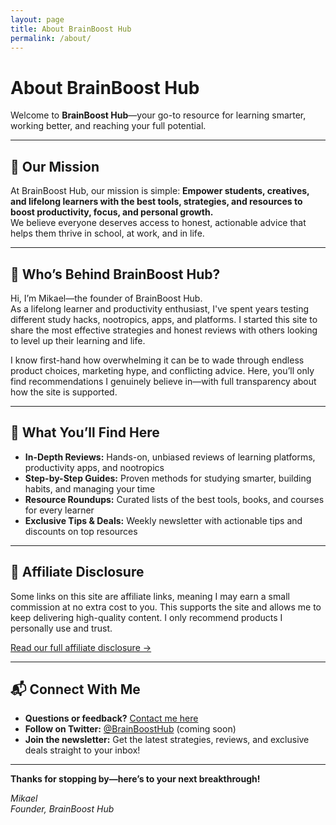 ```yaml
---
layout: page
title: About BrainBoost Hub
permalink: /about/
---
```


# About BrainBoost Hub

Welcome to **BrainBoost Hub**—your go-to resource for learning smarter, working better, and reaching your full potential.

---

## 🎯 Our Mission

At BrainBoost Hub, our mission is simple: **Empower students, creatives, and lifelong learners with the best tools, strategies, and resources to boost productivity, focus, and personal growth.**  
We believe everyone deserves access to honest, actionable advice that helps them thrive in school, at work, and in life.

---

## 👋 Who’s Behind BrainBoost Hub?

Hi, I’m Mikael—the founder of BrainBoost Hub.  
As a lifelong learner and productivity enthusiast, I've spent years testing different study hacks, nootropics, apps, and platforms. I started this site to share the most effective strategies and honest reviews with others looking to level up their learning and life.

I know first-hand how overwhelming it can be to wade through endless product choices, marketing hype, and conflicting advice. Here, you’ll only find recommendations I genuinely believe in—with full transparency about how the site is supported.

---

## 🧰 What You’ll Find Here

- **In-Depth Reviews:** Hands-on, unbiased reviews of learning platforms, productivity apps, and nootropics
- **Step-by-Step Guides:** Proven methods for studying smarter, building habits, and managing your time
- **Resource Roundups:** Curated lists of the best tools, books, and courses for every learner
- **Exclusive Tips & Deals:** Weekly newsletter with actionable tips and discounts on top resources

---

## 🤝 Affiliate Disclosure

Some links on this site are affiliate links, meaning I may earn a small commission at no extra cost to you. This supports the site and allows me to keep delivering high-quality content. I only recommend products I personally use and trust.

[Read our full affiliate disclosure →](/affiliate-disclosure/)

---

## 📬 Connect With Me

- **Questions or feedback?** [Contact me here](/contact/)
- **Follow on Twitter:** [@BrainBoostHub](https://twitter.com/BrainBoostHub) (coming soon)
- **Join the newsletter:** Get the latest strategies, reviews, and exclusive deals straight to your inbox!

---

**Thanks for stopping by—here’s to your next breakthrough!**

_Mikael  
Founder, BrainBoost Hub_
